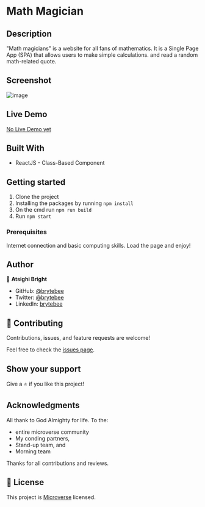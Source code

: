 # Math Magician

## Description

"Math magicians" is a website for all fans of mathematics. It is a Single Page App (SPA) that allows users to make simple calculations. and read a random math-related quote.

## Screenshot

![image](https://user-images.githubusercontent.com/27709832/152837143-61c0413f-1382-4c88-9791-8e01b88770ef.png)

## Live Demo

[No Live Demo yet](https://placeholder/)

## Built With

- ReactJS - Class-Based Component

## Getting started

1. Clone the project
2. Installing the packages by running `npm install`
3. On the cmd run `npm run build`
4. Run `npm start`

### Prerequisites

Internet connection and basic computing skills.
Load the page and enjoy!

## Author

👤 **Atsighi Bright**

- GitHub: [@brytebee](https://github.com/brytebee)
- Twitter: [@brytebee](https://twitter.com/brytebee)
- LinkedIn: [brytebee](https://www.linkedin.com/in/brytebee/)

## 🤝 Contributing

Contributions, issues, and feature requests are welcome!

Feel free to check the [issues page](https://github.com/brytebee/Math-Magicians/issues).

## Show your support

Give a ⭐️ if you like this project!

## Acknowledgments

All thank to God Almighty for life.
To the:

- entire microverse community
- My conding partners,
- Stand-up team, and
- Morning team

Thanks for all contributions and reviews.

## 📝 License

This project is [Microverse](https://www.microverse.org/) licensed.
